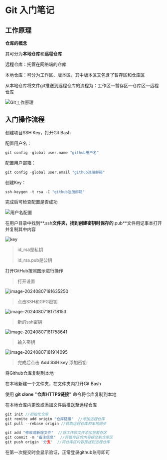 # Git 入门笔记

## 工作原理

**仓库的概念**

其可分为**本地仓库**和**远程仓库**

远程仓库：托管在网络端的仓库

本地仓库：可分为工作区、版本区，其中版本区又包含了暂存区和仓库区

从本地仓库将文件git推送到远程仓库的流程为：工作区—暂存区—仓库区—远程仓库

![Git工作原理](assets/Git%E5%B7%A5%E4%BD%9C%E5%8E%9F%E7%90%86.png)

## 入门操作流程

创建项目SSH Key，打开Git Bash

配置用户名：

```c
git config -global user.name "github用户名"
```

配置用户邮箱：

```c
git config -global user.email "github注册邮箱"
```

创建Key：

```c
ssh-keygen -t rsa -C "github注册邮箱"
```

完成后可检查配置是否成功

![用户名配置](assets/%E7%94%A8%E6%88%B7%E5%90%8D%E9%85%8D%E7%BD%AE.png)

在用户目录中找到**.ssh**文件夹，找到创建密钥时保存的**.pub**文件用记事本打开并复制其中内容

![key](assets/key.png)

>   id_rsa是私钥
>
>   id_rsa.pub是公钥

打开GitHub按照图示进行操作

>   打开设置

![image-20240807181635250](assets/image-20240807181635250.png)

>   点击SSH和GPG密钥

![image-20240807181718153](assets/image-20240807181718153.png)

>   新的ssh密钥

![image-20240807181758641](assets/image-20240807181758641.png)

>   输入密钥

![image-20240807181914095](assets/image-20240807181914095.png)

>   完成后点击 **Add SSH key** 添加密钥



将Github仓库复制到本地

在本地新建一个文件夹，在文件夹内打开Git Bash

使用  **git clone "仓库HTTPS链接"** 命令将仓库复制到本地

在本地仓库内更改或添加文件后推送至远程仓库

```c
git init //初始化仓库
git remite add origin "仓库链接"  //添加远程仓库
git pull --rebase origin //获取远程仓库和本地同步

git add "修改或新增文件"  //将工作区文件添加至暂存区
git commit -m "备注信息"  //将暂存区的内容提交到仓库区
git push origin '分支'  //将仓库区内容推送到远程仓库
```

在第一次提交时会显示验证，正常登录github账号即可